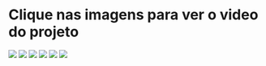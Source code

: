 <p align="center">
<h1>Clique nas imagens para ver o video do projeto</h1>
<a href="https://youtu.be/0lhfPz3hSgc"><img src="https://raw.githubusercontent.com/Kist0/barber_shop/main/project/index-pc.png"></a>
<a href="https://youtu.be/0lhfPz3hSgc"><img src="https://raw.githubusercontent.com/Kist0/barber_shop/main/project/index-mobile.png"></a>
<a href="https://youtu.be/0lhfPz3hSgc"><img src="https://raw.githubusercontent.com/Kist0/barber_shop/main/project/produtos-pc.png"></a>
<a href="https://youtu.be/0lhfPz3hSgc"><img src="https://raw.githubusercontent.com/Kist0/barber_shop/main/project/produtos-mobile.png"></a>
<a href="https://youtu.be/0lhfPz3hSgc"><img src="https://raw.githubusercontent.com/Kist0/barber_shop/main/project/contato-pc.png"></a>
<a href="https://youtu.be/0lhfPz3hSgc"><img src="https://raw.githubusercontent.com/Kist0/barber_shop/main/project/contato-mobile.png"></a>
</p>